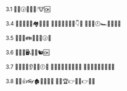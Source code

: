 3.1
📑🚝🕞👃📍🛴🕯🐮🆗

3.4
📑🚚🏑🤽🐞🏘💊🌺🆗
📑🚚🤱👱💚🌃🍎👇🆗
📑🚚🍼🕗🏎🐲🌼🥊🆗

3.5
💭🚙🎍👪🎺🥠🥶🕝🆗

3.6
📑🚙💑🖥📞🌄🏐🐿🆗

3.7
📑🚛📑🍂👂🎻🎈🕖🆗
📑🚜😏🤐🐾🐤🐗🍊🆗
📑🚚🐍👃🎺🗻🍌🍑🆗

3.8
📑🚝👍👓🏚🚚🥬🌟🆗
📑🚝🏆👉🏒🚪👉👟🆗